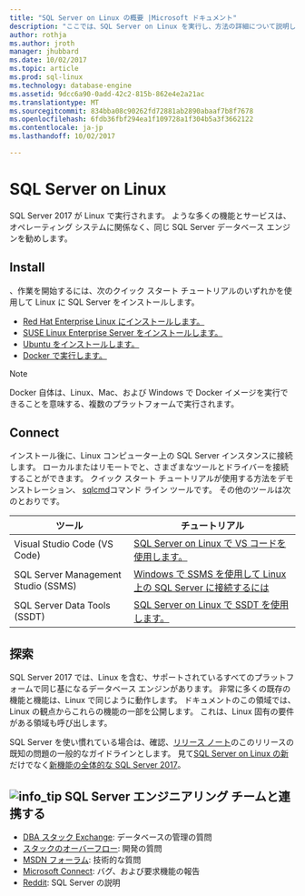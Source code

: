```yaml
---
title: "SQL Server on Linux の概要 |Microsoft ドキュメント"
description: "ここでは、SQL Server on Linux を実行し、方法の詳細について説明します。"
author: rothja
ms.author: jroth
manager: jhubbard
ms.date: 10/02/2017
ms.topic: article
ms.prod: sql-linux
ms.technology: database-engine
ms.assetid: 9dcc6a90-0add-42c2-815b-862e4e2a21ac
ms.translationtype: MT
ms.sourcegitcommit: 834bba08c90262fd72881ab2890abaaf7b8f7678
ms.openlocfilehash: 6fdb36fbf294ea1f109728a1f304b5a3f3662122
ms.contentlocale: ja-jp
ms.lasthandoff: 10/02/2017

---
```

# <a name="sql-server-on-linux"></a>SQL Server on Linux

SQL Server 2017 が Linux で実行されます。 ような多くの機能とサービスは、オペレーティング システムに関係なく、同じ SQL Server データベース エンジンを勧めします。

## <a name="install"></a>Install

、作業を開始するには、次のクイック スタート チュートリアルのいずれかを使用して Linux に SQL Server をインストールします。

- [Red Hat Enterprise Linux にインストールします。](quickstart-install-connect-red-hat.md)
- [SUSE Linux Enterprise Server をインストールします。](quickstart-install-connect-suse.md)
- [Ubuntu をインストールします。](quickstart-install-connect-ubuntu.md)
- [Docker で実行します。](quickstart-install-connect-docker.md)

> [!NOTE]
> Docker 自体は、Linux、Mac、および Windows で Docker イメージを実行できることを意味する、複数のプラットフォームで実行されます。

## <a name="connect"></a>Connect

インストール後に、Linux コンピューター上の SQL Server インスタンスに接続します。 ローカルまたはリモートでと、さまざまなツールとドライバーを接続することができます。 クイック スタート チュートリアルが使用する方法をデモンストレーション、 [sqlcmd](sql-server-linux-setup-tools.md)コマンド ライン ツールです。 その他のツールは次のとおりです。

| ツール | チュートリアル |
|-----|-----|
| Visual Studio Code (VS Code) | [SQL Server on Linux で VS コードを使用します。](sql-server-linux-develop-use-vscode.md) |
| SQL Server Management Studio (SSMS) | [Windows で SSMS を使用して Linux 上の SQL Server に接続するには](sql-server-linux-develop-use-ssms.md) |
| SQL Server Data Tools (SSDT) | [SQL Server on Linux で SSDT を使用します。](sql-server-linux-develop-use-ssdt.md) |

## <a name="explore"></a>探索

SQL Server 2017 では、Linux を含む、サポートされているすべてのプラットフォームで同じ基になるデータベース エンジンがあります。 非常に多くの既存の機能と機能は、Linux で同じように動作します。 ドキュメントのこの領域では、Linux の観点からこれらの機能の一部を公開します。 これは、Linux 固有の要件がある領域も呼び出します。

SQL Server を使い慣れている場合は、確認、[リリース ノート](sql-server-linux-release-notes.md)のこのリリースの既知の問題の一般的なガイドラインとします。 見て[SQL Server on Linux の新](sql-server-linux-whats-new.md)だけでなく[新機能の全体的な SQL Server 2017](../sql-server/what-s-new-in-sql-server-2017.md)。

##  <a name="infotipmediageneralinfotippng-engage-with-the-sql-server-engineering-team"></a>![info_tip](./media/general/info_tip.png) SQL Server エンジニアリング チームと連携する

- [DBA スタック Exchange](https://dba.stackexchange.com/questions/tagged/sql-server): データベースの管理の質問
- [スタックのオーバーフロー](http://stackoverflow.com/questions/tagged/sql-server): 開発の質問
- [MSDN フォーラム](https://social.msdn.microsoft.com/Forums/en-US/home?category=sqlserver): 技術的な質問
- [Microsoft Connect](https://connect.microsoft.com/SQLServer/Feedback): バグ、および要求機能の報告
- [Reddit](https://www.reddit.com/r/SQLServer/): SQL Server の説明

